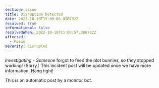 ```yaml
---
section: issue
title: Disruption Detected
date: 2022-10-16T19:00:05.026782Z
resolved: true
informational: false
resolvedWhen: 2022-10-16T11:00:57.386732Z
affected:
  - Forum
severity: disrupted
---
```

*Investigating* - _Someone_ forgot to feed the plot bunnies, so they stopped working! (Sorry.) This incident post will be updated once we have more information. Hang tight!

This is an automatic post by a monitor bot.
        